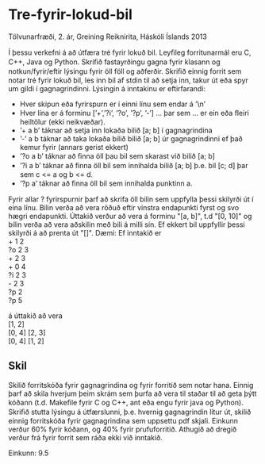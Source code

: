 Tre-fyrir-lokud-bil
===================
Tölvunarfræði, 2. ár, Greining Reiknirita, Háskóli Íslands 2013

Í þessu verkefni á að útfæra tré fyrir lokuð bil. Leyﬁleg forritunarmál eru C, C++, Java og
Python. Skriﬁð fastayrðingu gagna fyrir klasann og notkun/fyrir/eftir lýsingu fyrir öll föll og
aðferðir.
Skriﬁð einnig forrit sem notar tré fyrir lokuð bil, les inn bil af stdin til að setja inn, takur út
eða spyr um gildi í gagnagrindinni.
Lýsingin á inntakinu er eftirfarandi:
- Hver skipun eða fyrirspurn er í einni línu sem endar á ’\n’
- Hver lína er á forminu [’+’,’?i’, ’?o’, ’?p’, ’-’] ... þar sem ... er ein eða ﬂeiri heiltölur (ekki neikvæðar).
- ’+ a b’ táknar að setja inn lokaða bilið [a; b] í gagnagrindina
- ’-’ a b táknar að taka lokaða bilið bilið [a; b] úr gagnagrindinni ef það kemur fyrir (annars gerist ekkert)
- ’?o a b’ táknar að ﬁnna öll þau bil sem skarast við bilið [a; b]
- ’?i a b’ táknar að ﬁnna öll bil sem innihalda bilið [a; b] þ.e. bil [c; d] þar sem c <= a og b <= d.
- ’?p a’ táknar að ﬁnna öll bil sem innihalda punktinn a.

Fyrir allar ? fyrirspurnir þarf að skrifa öll bilin sem uppfylla þessi skilyrði út í eina línu.
Bilin verða að vera röðuð eftir vinstra endapunkti fyrst og svo hægri endapunkti. Úttakið verður
að vera á forminu "[a, b]", t.d "[0, 10]" og bilin verða að vera aðskilin með bili á milli
sín. Ef ekkert bil uppfyllir þessi skilyrði á að prenta út "[]".
Dæmi: Ef inntakið er <br>
\+ 1 2 <br>
?o 2 3 <br>
\+ 2 3 <br>
\+ 0 4 <br>
?i 2 3 <br>
\- 2 3 <br>
?p 2 <br>
?p 5 <br>

á úttakið að vera <br>
[1, 2]<br>
[0, 4] [2, 3] <br>
[0, 4] [1, 2] <br>


## Skil
Skilið forritskóða fyrir gagnagrindina og fyrir forritið sem notar hana. Einnig þarf að skila
hverjum þeim skrám sem þurfa að vera til staðar til að geta þýtt kóðann (t.d. Makeﬁle fyrir
C og C++, ant eða engu fyrir java og Python). Skriﬁð stutta lýsingu á útfærslunni, þ.e.
hvernig gagnagrindin lítur út, skilið einnig forritskóða fyrir gagnagrindina sem uppsettu pdf
skjali.
Einkunn verður 60% fyrir kóðann, og 40% fyrir prufuforritið. Athugið að dregið verður frá fyrir forrit sem ráða ekki við inntakið.

Einkunn: 9.5
